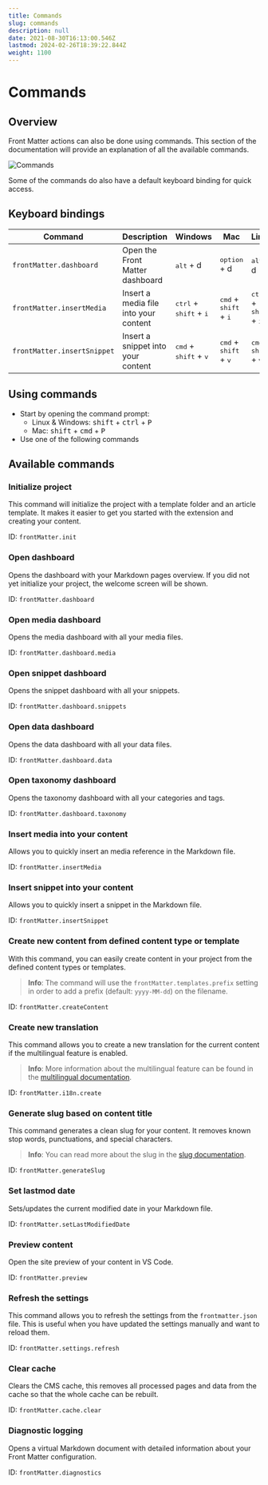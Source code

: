 ```yaml
---
title: Commands
slug: commands
description: null
date: 2021-08-30T16:13:00.546Z
lastmod: 2024-02-26T18:39:22.844Z
weight: 1100
---
```


# Commands

## Overview

Front Matter actions can also be done using commands. This section of the documentation will
provide an explanation of all the available commands.

<img src="/assets/commands-v6.1.0.png" alt="Commands" style="max-width: 60%" />

Some of the commands do also have a default keyboard binding for quick access.

## Keyboard bindings

| Command                     | Description                           | Windows                                           | Mac                                              | Linux                                             |
| --------------------------- | ------------------------------------- | ------------------------------------------------- | ------------------------------------------------ | ------------------------------------------------- |
| `frontMatter.dashboard`     | Open the Front Matter dashboard       | <kbd>alt</kbd> + d                                | <kbd>option</kbd> + d                            | <kbd>alt</kbd> + d                                |
| `frontMatter.insertMedia`   | Insert a media file into your content | <kbd>ctrl</kbd> + <kbd>shift</kbd> + <kbd>i</kbd> | <kbd>cmd</kbd> + <kbd>shift</kbd> + <kbd>i</kbd> | <kbd>ctrl</kbd> + <kbd>shift</kbd> + <kbd>i</kbd> |
| `frontMatter.insertSnippet` | Insert a snippet into your content    | <kbd>cmd</kbd> + <kbd>shift</kbd> + <kbd>v</kbd>  | <kbd>cmd</kbd> + <kbd>shift</kbd> + <kbd>v</kbd> | <kbd>cmd</kbd> + <kbd>shift</kbd> + <kbd>v</kbd>  |

## Using commands

- Start by opening the command prompt:
  - Linux & Windows: <kbd>shift</kbd> + <kbd>ctrl</kbd> + <kbd>P</kbd>
  - Mac: <kbd>shift</kbd> + <kbd>cmd</kbd> + <kbd>P</kbd>
- Use one of the following commands

## Available commands

### Initialize project

This command will initialize the project with a template folder and an article template. It makes it
easier to get you started with the extension and creating your content.

ID: `frontMatter.init`

### Open dashboard

Opens the dashboard with your Markdown pages overview. If you did not yet initialize your project,
the welcome screen will be shown.

ID: `frontMatter.dashboard`

### Open media dashboard

Opens the media dashboard with all your media files.

ID: `frontMatter.dashboard.media`

### Open snippet dashboard

Opens the snippet dashboard with all your snippets.

ID: `frontMatter.dashboard.snippets`

### Open data dashboard

Opens the data dashboard with all your data files.

ID: `frontMatter.dashboard.data`

### Open taxonomy dashboard

Opens the taxonomy dashboard with all your categories and tags.

ID: `frontMatter.dashboard.taxonomy`

### Insert media into your content

Allows you to quickly insert an media reference in the Markdown file.

ID: `frontMatter.insertMedia`

### Insert snippet into your content

Allows you to quickly insert a snippet in the Markdown file.

ID: `frontMatter.insertSnippet`

### Create new content from defined content type or template

With this command, you can easily create content in your project from the defined content types or
templates.

> **Info**: The command will use the `frontMatter.templates.prefix` setting in order to add a prefix
> (default: `yyyy-MM-dd`) on the filename.

ID: `frontMatter.createContent`

### Create new translation

This command allows you to create a new translation for the current content if the
multilingual feature is enabled.

> **Info**: More information about the multilingual feature can be found in the
> [multilingual documentation](/docs/content-creation/multilingual).

ID: `frontMatter.i18n.create`

### Generate slug based on content title

This command generates a clean slug for your content. It removes known stop words, punctuations, and
special characters.

> **Info**: You can read more about the slug in the [slug documentation](/docs/content-creation/slug).

ID: `frontMatter.generateSlug`

### Set lastmod date

Sets/updates the current modified date in your Markdown file.

ID: `frontMatter.setLastModifiedDate`

### Preview content

Open the site preview of your content in VS Code.

ID: `frontMatter.preview`

### Refresh the settings

This command allows you to refresh the settings from the `frontmatter.json` file. This is useful
when you have updated the settings manually and want to reload them.

ID: `frontMatter.settings.refresh`

### Clear cache

Clears the CMS cache, this removes all processed pages and data from the cache so that
the whole cache can be rebuilt.

ID: `frontMatter.cache.clear`

### Diagnostic logging

Opens a virtual Markdown document with detailed information about your Front Matter configuration.

ID: `frontMatter.diagnostics`